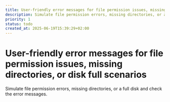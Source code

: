 ```yaml
---
title: User-friendly error messages for file permission issues, missing directories, or disk full scenarios
description: Simulate file permission errors, missing directories, or a full disk and check the error messages.
priority: 1
status: todo
created_at: 2025-06-19T15:39:29+02:00
---
```


# User-friendly error messages for file permission issues, missing directories, or disk full scenarios

Simulate file permission errors, missing directories, or a full disk and check the error messages.
